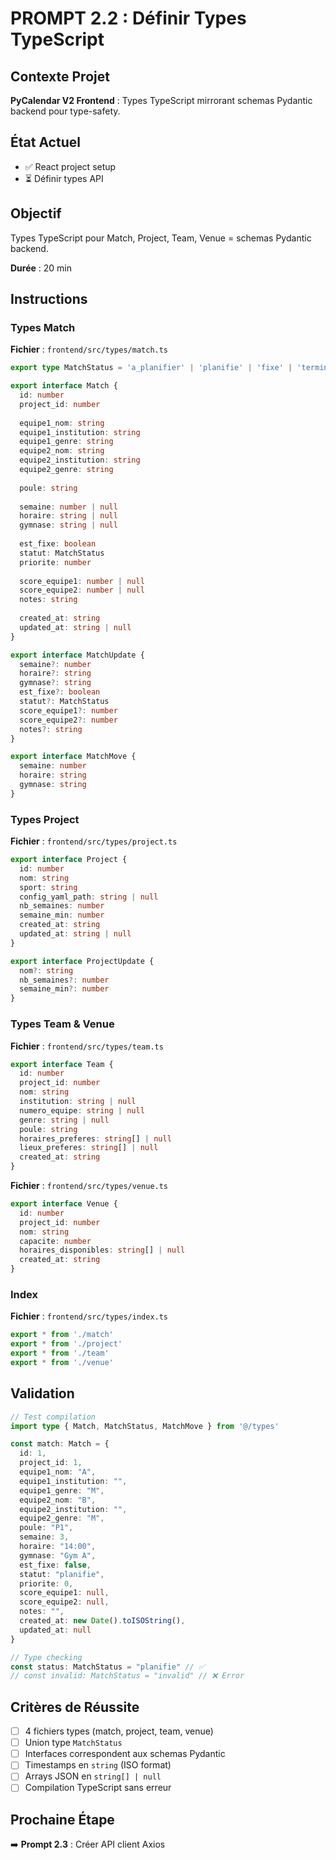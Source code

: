 # PROMPT 2.2 : Définir Types TypeScript

## Contexte Projet

**PyCalendar V2 Frontend** : Types TypeScript mirrorant schemas Pydantic backend pour type-safety.

## État Actuel

- ✅ React project setup
- ⏳ Définir types API

## Objectif

Types TypeScript pour Match, Project, Team, Venue = schemas Pydantic backend.

**Durée** : 20 min

## Instructions

### Types Match

**Fichier** : `frontend/src/types/match.ts`

```typescript
export type MatchStatus = 'a_planifier' | 'planifie' | 'fixe' | 'termine' | 'annule'

export interface Match {
  id: number
  project_id: number
  
  equipe1_nom: string
  equipe1_institution: string
  equipe1_genre: string
  equipe2_nom: string
  equipe2_institution: string
  equipe2_genre: string
  
  poule: string
  
  semaine: number | null
  horaire: string | null
  gymnase: string | null
  
  est_fixe: boolean
  statut: MatchStatus
  priorite: number
  
  score_equipe1: number | null
  score_equipe2: number | null
  notes: string
  
  created_at: string
  updated_at: string | null
}

export interface MatchUpdate {
  semaine?: number
  horaire?: string
  gymnase?: string
  est_fixe?: boolean
  statut?: MatchStatus
  score_equipe1?: number
  score_equipe2?: number
  notes?: string
}

export interface MatchMove {
  semaine: number
  horaire: string
  gymnase: string
}
```

### Types Project

**Fichier** : `frontend/src/types/project.ts`

```typescript
export interface Project {
  id: number
  nom: string
  sport: string
  config_yaml_path: string | null
  nb_semaines: number
  semaine_min: number
  created_at: string
  updated_at: string | null
}

export interface ProjectUpdate {
  nom?: string
  nb_semaines?: number
  semaine_min?: number
}
```

### Types Team & Venue

**Fichier** : `frontend/src/types/team.ts`

```typescript
export interface Team {
  id: number
  project_id: number
  nom: string
  institution: string | null
  numero_equipe: string | null
  genre: string | null
  poule: string
  horaires_preferes: string[] | null
  lieux_preferes: string[] | null
  created_at: string
}
```

**Fichier** : `frontend/src/types/venue.ts`

```typescript
export interface Venue {
  id: number
  project_id: number
  nom: string
  capacite: number
  horaires_disponibles: string[] | null
  created_at: string
}
```

### Index

**Fichier** : `frontend/src/types/index.ts`

```typescript
export * from './match'
export * from './project'
export * from './team'
export * from './venue'
```

## Validation

```typescript
// Test compilation
import type { Match, MatchStatus, MatchMove } from '@/types'

const match: Match = {
  id: 1,
  project_id: 1,
  equipe1_nom: "A",
  equipe1_institution: "",
  equipe1_genre: "M",
  equipe2_nom: "B",
  equipe2_institution: "",
  equipe2_genre: "M",
  poule: "P1",
  semaine: 3,
  horaire: "14:00",
  gymnase: "Gym A",
  est_fixe: false,
  statut: "planifie",
  priorite: 0,
  score_equipe1: null,
  score_equipe2: null,
  notes: "",
  created_at: new Date().toISOString(),
  updated_at: null
}

// Type checking
const status: MatchStatus = "planifie" // ✅
// const invalid: MatchStatus = "invalid" // ❌ Error
```

## Critères de Réussite

- [ ] 4 fichiers types (match, project, team, venue)
- [ ] Union type `MatchStatus`
- [ ] Interfaces correspondent aux schemas Pydantic
- [ ] Timestamps en `string` (ISO format)
- [ ] Arrays JSON en `string[] | null`
- [ ] Compilation TypeScript sans erreur

## Prochaine Étape

➡️ **Prompt 2.3** : Créer API client Axios
